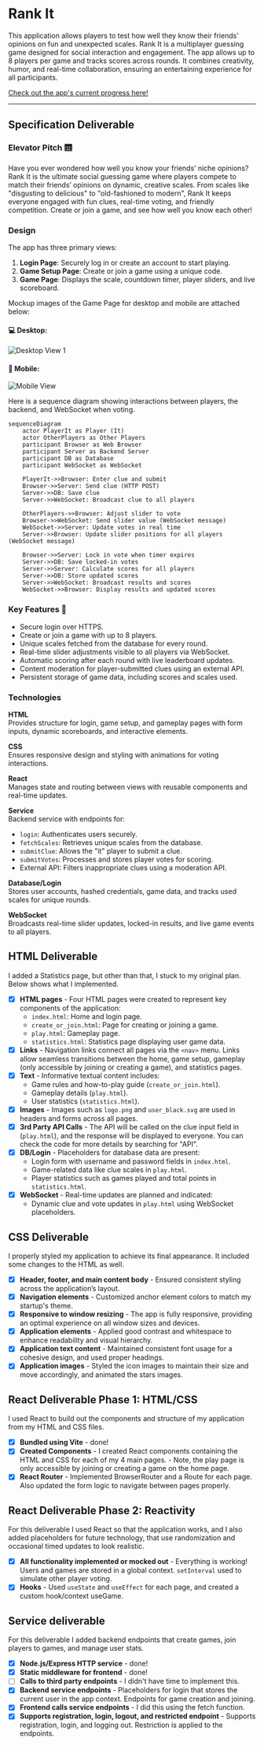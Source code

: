 # Rank It 

This application allows players to test how well they know their friends’ opinions on fun and unexpected scales. Rank It is a multiplayer guessing game designed for social interaction and engagement. The app allows up to 8 players per game and tracks scores across rounds. It combines creativity, humor, and real-time collaboration, ensuring an entertaining experience for all participants.

[Check out the app's current progress here!](https://brycelasson.click)

---

## Specification Deliverable  

### Elevator Pitch 🛗  
Have you ever wondered how well you know your friends’ niche opinions? Rank It is the ultimate social guessing game where players compete to match their friends’ opinions on dynamic, creative scales. From scales like "disgusting to delicious" to "old-fashioned to modern", Rank It keeps everyone engaged with fun clues, real-time voting, and friendly competition. Create or join a game, and see how well you know each other!

### Design
The app has three primary views:  
1. **Login Page**: Securely log in or create an account to start playing.  
2. **Game Setup Page**: Create or join a game using a unique code.  
3. **Game Page**: Displays the scale, countdown timer, player sliders, and live scoreboard.  

Mockup images of the Game Page for desktop and mobile are attached below:

#### 💻 Desktop:

![Desktop View 1](desktopView1.png)

#### 📱 Mobile:

![Mobile View](mobileView.png)

Here is a sequence diagram showing interactions between players, the backend, and WebSocket when voting.

```mermaid
sequenceDiagram
    actor PlayerIt as Player (It)
    actor OtherPlayers as Other Players
    participant Browser as Web Browser
    participant Server as Backend Server
    participant DB as Database
    participant WebSocket as WebSocket

    PlayerIt->>Browser: Enter clue and submit
    Browser->>Server: Send clue (HTTP POST)
    Server->>DB: Save clue
    Server->>WebSocket: Broadcast clue to all players

    OtherPlayers->>Browser: Adjust slider to vote
    Browser->>WebSocket: Send slider value (WebSocket message)
    WebSocket->>Server: Update votes in real time
    Server->>Browser: Update slider positions for all players (WebSocket message)

    Browser->>Server: Lock in vote when timer expires
    Server->>DB: Save locked-in votes
    Server->>Server: Calculate scores for all players
    Server->>DB: Store updated scores
    Server->>WebSocket: Broadcast results and scores
    WebSocket->>Browser: Display results and updated scores
```

### Key Features 🔑
- Secure login over HTTPS.  
- Create or join a game with up to 8 players.  
- Unique scales fetched from the database for every round.  
- Real-time slider adjustments visible to all players via WebSocket.  
- Automatic scoring after each round with live leaderboard updates.  
- Content moderation for player-submitted clues using an external API.  
- Persistent storage of game data, including scores and scales used.

### Technologies  

**HTML**  
Provides structure for login, game setup, and gameplay pages with form inputs, dynamic scoreboards, and interactive elements.  

**CSS**  
Ensures responsive design and styling with animations for voting interactions.  

**React**  
Manages state and routing between views with reusable components and real-time updates.  

**Service**  
Backend service with endpoints for:  
- `login`: Authenticates users securely.  
- `fetchScales`: Retrieves unique scales from the database.  
- `submitClue`: Allows the "it" player to submit a clue.  
- `submitVotes`: Processes and stores player votes for scoring.  
- External API: Filters inappropriate clues using a moderation API.  

**Database/Login**  
Stores user accounts, hashed credentials, game data, and tracks used scales for unique rounds.  

**WebSocket**  
Broadcasts real-time slider updates, locked-in results, and live game events to all players.  


## HTML Deliverable

I added a Statistics page, but other than that, I stuck to my original plan. Below shows what I implemented.

- [x] **HTML pages** - Four HTML pages were created to represent key components of the application:
  - `index.html`: Home and login page.
  - `create_or_join.html`: Page for creating or joining a game.
  - `play.html`: Gameplay page.
  - `statistics.html`: Statistics page displaying user game data.
- [x] **Links** - Navigation links connect all pages via the `<nav>` menu. Links allow seamless transitions between the home, game setup, gameplay (only accessible by joining or creating a game), and statistics pages.
- [x] **Text** - Informative textual content includes:
  - Game rules and how-to-play guide (`create_or_join.html`).
  - Gameplay details (`play.html`).
  - User statistics (`statistics.html`).
- [x] **Images** - Images such as `logo.png` and `user_black.svg` are used in headers and forms across all pages.
- [x] **3rd Party API Calls** - The API will be called on the clue input field in (`play.html`), and the response will be displayed to everyone. You can check the code for more details by searching for "API".
- [x] **DB/Login** - Placeholders for database data are present:
  - Login form with username and password fields in `index.html`.
  - Game-related data like clue scales in `play.html`.
  - Player statistics such as games played and total points in `statistics.html`.
- [x] **WebSocket** - Real-time updates are planned and indicated:
  - Dynamic clue and vote updates in `play.html` using WebSocket placeholders.

## CSS Deliverable

I properly styled my application to achieve its final appearance. It included some changes to the HTML as well.

- [x] **Header, footer, and main content body** - Ensured consistent styling across the application’s layout.
- [x] **Navigation elements** - Customized anchor element colors to match my startup's theme.
- [x] **Responsive to window resizing** - The app is fully responsive, providing an optimal experience on all window sizes and devices.
- [x] **Application elements** - Applied good contrast and whitespace to enhance readability and visual hierarchy.
- [x] **Application text content** - Maintained consistent font usage for a cohesive design, and used proper headings.
- [x] **Application images** - Styled the icon images to maintain their size and move accordingly, and animated the stars images.

## React Deliverable Phase 1: HTML/CSS

I used React to build out the components and structure of my application from my HTML and CSS files.

- [x] **Bundled using Vite** - done!
- [x] **Created Components** - I created React components containing the HTML and CSS for each of my 4 main pages.
      - Note, the play page is only accessible by joining or creating a game on the home page.
- [x] **React Router** - Implemented BrowserRouter and a Route for each page. Also updated the form logic to navigate between pages properly.

## React Deliverable Phase 2: Reactivity 

For this deliverable I used React so that the application works, and I also added placeholders for future technology, that use randomization and occasional timed updates to look realistic.

- [x] **All functionality implemented or mocked out** - Everything is working! Users and games are stored in a global context. `setInterval` used to simulate other player voting.
- [x] **Hooks** - Used `useState` and `useEffect` for each page, and created a custom hook/context useGame.

## Service deliverable

For this deliverable I added backend endpoints that create games, join players to games, and manage user stats.

- [x] **Node.js/Express HTTP service** - done!
- [x] **Static middleware for frontend** - done!
- [ ] **Calls to third party endpoints** - I didn't have time to implement this.
- [x] **Backend service endpoints** - Placeholders for login that stores the current user in the app context. Endpoints for game creation and joining.
- [x] **Frontend calls service endpoints** - I did this using the fetch function.
- [X] **Supports registration, login, logout, and restricted endpoint** - Supports registration, login, and logging out. Restriction is applied to the endpoints.
